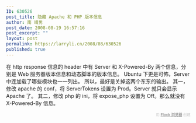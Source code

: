 ```yaml
---
ID: 630526
post_title: 隐藏 Apache 和 PHP 版本信息
author: 南 靖男
post_date: 2008-08-19 16:57:16
post_excerpt: ""
layout: post
permalink: https://larryli.cn/2008/08/630526
published: true
---
```

在 http response 信息的 header 中有 Server 和 X-Powered-By 两个信息，分别是 Web 服务器版本信息和动态脚本的版本信息。
Ubuntu 下更是可怖，Server 中连加载了哪些模块也一一列出。
所以，最好是关掉这两个东东的输出。
其一，修改 apache 的 conf，将 ServerTokens 设置为 Prod。Server 就只会显示 Apache 了。
其二，修改 php 的 ini，将 expose_php 设置为 Off。那么就没有 X-Powered-By 信息。<div class="flockcredit" style="text-align: right; color: #CCC; font-size: x-small;">用 <a href="http://www.flock.com/blogged-with-flock" style="color: #999; font-weight: bold;" target="_new" title="Flock Browser">Flock 浏览器</a> 创建</div>